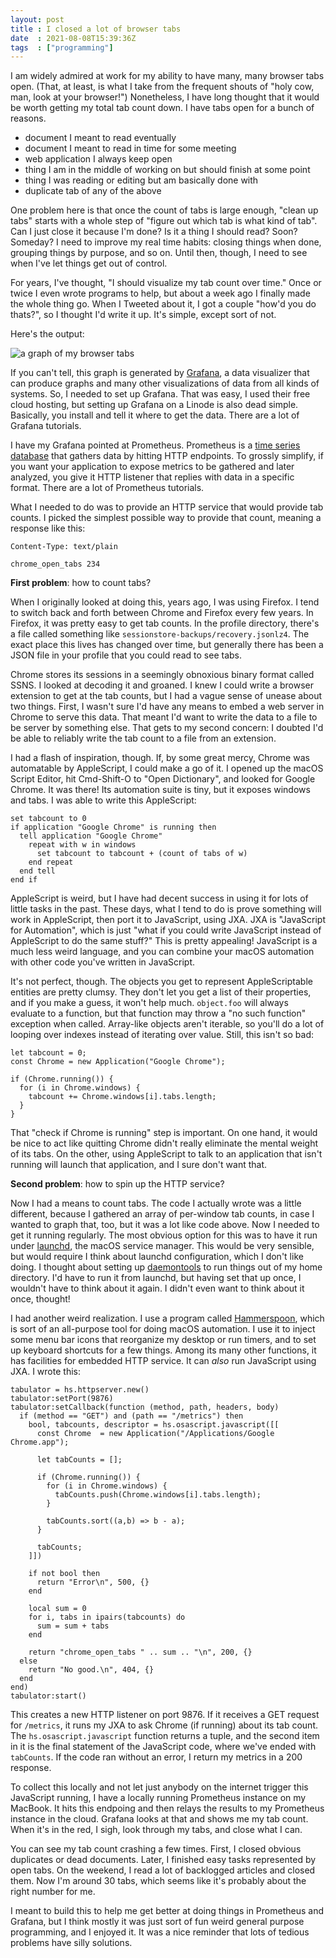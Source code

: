 ```yaml
---
layout: post
title : I closed a lot of browser tabs
date  : 2021-08-08T15:39:36Z
tags  : ["programming"]
---
```

I am widely admired at work for my ability to have many, many browser tabs
open.  (That, at least, is what I take from the frequent shouts of "holy cow,
man, look at your browser!")  Nonetheless, I have long thought that it would be
worth getting my total tab count down.  I have tabs open for a bunch of
reasons.

* document I meant to read eventually
* document I meant to read in time for some meeting
* web application I always keep open
* thing I am in the middle of working on but should finish at some point
* thing I was reading or editing but am basically done with
* duplicate tab of any of the above

One problem here is that once the count of tabs is large enough, "clean up
tabs" starts with a whole step of "figure out which tab is what kind of tab".
Can I just close it because I'm done?  Is it a thing I should read?  Soon?
Someday?  I need to improve my real time habits: closing things when done,
grouping things by purpose, and so on.  Until then, though, I need to see when
I've let things get out of control.

For years, I've thought, "I should visualize my tab count over time."  Once or
twice I even wrote programs to help, but about a week ago I finally made the
whole thing go.  When I Tweeted about it, I got a couple "how'd you do thats?",
so I thought I'd write it up.  It's simple, except sort of not.

Here's the output:

![a graph of my browser tabs](/img/journal/tab-count-graph.png)

If you can't tell, this graph is generated by
[Grafana](https://en.wikipedia.org/wiki/Grafana), a data visualizer that can
produce graphs and many other visualizations of data from all kinds of systems.
So, I needed to set up Grafana.  That was easy, I used their free cloud
hosting, but setting up Grafana on a Linode is also dead simple.  Basically,
you install and tell it where to get the data.  There are a lot of Grafana
tutorials.

I have my Grafana pointed at Prometheus.  Prometheus is a [time series
database](https://en.wikipedia.org/wiki/Time_series_database) that gathers data
by hitting HTTP endpoints.  To grossly simplify, if you want your application
to expose metrics to be gathered and later analyzed, you give it HTTP listener
that replies with data in a specific format.  There are a lot of Prometheus
tutorials.

What I needed to do was to provide an HTTP service that would provide tab
counts.  I picked the simplest possible way to provide that count, meaning a
response like this:

    Content-Type: text/plain

    chrome_open_tabs 234

**First problem**: how to count tabs?

When I originally looked at doing this, years ago, I was using Firefox.  I tend
to switch back and forth between Chrome and Firefox every few years.  In
Firefox, it was pretty easy to get tab counts.  In the profile directory,
there's a file called something like `sessionstore-backups/recovery.jsonlz4`.
The exact place this lives has changed over time, but generally there has been
a JSON file in your profile that you could read to see tabs.

Chrome stores its sessions in a seemingly obnoxious binary format called SSNS.
I looked at decoding it and groaned.  I knew I could write a browser extension
to get at the tab counts, but I had a vague sense of unease about two things.
First, I wasn't sure I'd have any means to embed a web server in Chrome to
serve this data.  That meant I'd want to write the data to a file to be server
by something else.  That gets to my second concern:  I doubted I'd be able to
reliably write the tab count to a file from an extension.

I had a flash of inspiration, though.  If, by some great mercy, Chrome was
automatable by AppleScript, I could make a go of it.  I opened up the macOS
Script Editor, hit Cmd-Shift-O to "Open Dictionary", and looked for Google
Chrome.  It was there!  Its automation suite is tiny, but it exposes windows
and tabs.  I was able to write this AppleScript:

    set tabcount to 0
    if application "Google Chrome" is running then
      tell application "Google Chrome"
        repeat with w in windows
          set tabcount to tabcount + (count of tabs of w)
        end repeat
      end tell
    end if

AppleScript is weird, but I have had decent success in using it for lots of
little tasks in the past.  These days, what I tend to do is prove something
will work in AppleScript, then port it to JavaScript, using JXA.  JXA is
"JavaScript for Automation", which is just "what if you could write JavaScript
instead of AppleScript to do the same stuff?"  This is pretty appealing!
JavaScript is a much less weird language, and you can combine your macOS
automation with other code you've written in JavaScript.

It's not perfect, though.  The objects you get to represent AppleScriptable
entities are pretty clumsy.  They don't let you get a list of their properties,
and if you make a guess, it won't help much.  `object.foo` will always evaluate
to a function, but that function may throw a "no such function" exception when
called.  Array-like objects aren't iterable, so you'll do a lot of looping over
indexes instead of iterating over value.  Still, this isn't so bad:

    let tabcount = 0;
    const Chrome = new Application("Google Chrome");

    if (Chrome.running()) {
      for (i in Chrome.windows) {
        tabcount += Chrome.windows[i].tabs.length;
      }
    }

That "check if Chrome is running" step is important.  On one hand, it would be
nice to act like quitting Chrome didn't really eliminate the mental weight of
its tabs.  On the other, using AppleScript to talk to an application that isn't
running will launch that application, and I sure don't want that.

**Second problem**: how to spin up the HTTP service?

Now I had a means to count tabs.  The code I actually wrote was a little
different, because I gathered an array of per-window tab counts, in case I
wanted to graph that, too, but it was a lot like code above.  Now I needed to
get it running regularly.  The most obvious option for this was to have it run
under [launchd](https://en.wikipedia.org/wiki/Launchd), the macOS service
manager.  This would be very sensible, but would require I think about launchd
configuration, which I don't like doing.  I thought about setting up
[daemontools](https://en.wikipedia.org/wiki/Daemontools) to run things out of
my home directory.  I'd have to run it from launchd, but having set that up
once, I wouldn't have to think about it again.  I didn't even want to think
about it once, thought!

I had another weird realization.  I use a program called
[Hammerspoon](https://www.hammerspoon.org/), which is sort of an all-purpose
tool for doing macOS automation.  I use it to inject some menu bar icons that
reorganize my desktop or run timers, and to set up keyboard shortcuts for a few
things.  Among its many other functions, it has facilities for embedded HTTP
service.  It can *also* run JavaScript using JXA.  I wrote this:

    tabulator = hs.httpserver.new()
    tabulator:setPort(9876)
    tabulator:setCallback(function (method, path, headers, body)
      if (method == "GET") and (path == "/metrics") then
        bool, tabcounts, descriptor = hs.osascript.javascript([[
          const Chrome  = new Application("/Applications/Google Chrome.app");

          let tabCounts = [];

          if (Chrome.running()) {
            for (i in Chrome.windows) {
              tabCounts.push(Chrome.windows[i].tabs.length);
            }

            tabCounts.sort((a,b) => b - a);
          }

          tabCounts;
        ]])

        if not bool then
          return "Error\n", 500, {}
        end

        local sum = 0
        for i, tabs in ipairs(tabcounts) do
          sum = sum + tabs
        end

        return "chrome_open_tabs " .. sum .. "\n", 200, {}
      else
        return "No good.\n", 404, {}
      end
    end)
    tabulator:start()

This creates a new HTTP listener on port 9876.  If it receives a GET request
for `/metrics`, it runs my JXA to ask Chrome (if running) about its tab count.
The `hs.osascript.javascript` function returns a tuple, and the second item in
it is the final statement of the JavaScript code, where we've ended with
`tabCounts`.  If the code ran without an error, I return my metrics in a 200
response.

To collect this locally and not let just anybody on the internet trigger this
JavaScript running, I have a locally running Prometheus instance on my MacBook.
It hits this endpoing and then relays the results to my Prometheus instance in
the cloud.  Grafana looks at that and shows me my tab count.  When it's in the
red, I sigh, look through my tabs, and close what I can.

You can see my tab count crashing a few times.  First, I closed obvious
duplicates or dead documents.  Later, I finished easy tasks represented by open
tabs.  On the weekend, I read a lot of backlogged articles and closed them.
Now I'm around 30 tabs, which seems like it's probably about the right number
for me.

I meant to build this to help me get better at doing things in Prometheus and
Grafana, but I think mostly it was just sort of fun weird general purpose
programming, and I enjoyed it.  It was a nice reminder that lots of tedious
problems have silly solutions.

